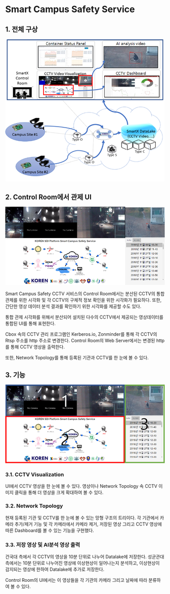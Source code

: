 # Smart Campus Safety Service

## 1. 전체 구상
![momm3](./public/img/momm3.png)

## 2. Control Room에서 관제 UI
![ui](./public/img/ui.png)

 Smart Campus Safety CCTV 서비스의 Control Room에서는 분산된 CCTV의 통합 관제를 위한 시각화 및 각 CCTV의 구체적 정보 확인을 위한 시각화가 필요하다. 또한, 간단한 영상 데이터 분석 결과를 확인하기 위한 시각화를 제공할 수도 있다.
 
 통합 관제 시각화를 위해서 분산되어 설치된 다수의 CCTV에서 제공되는 영상데이터를 통합된 UI를 통해 표현한다. 

Cbox 속의 CCTV 관리 프로그램인 Kerberos.io, Zonminder를 통해 각 CCTV의 Rtsp 주소를 http 주소로 변경한다. Control Room의 Web Server에서는 변경된 http를 통해 CCTV 영상을 출력한다.

또한, Network Topology를 통해 등록된 기관과 CCTV를 한 눈에 볼 수 있다.
 
 ## 3. 기능
 ![ui_fine](./public/img/ui_fine.png)
 
 ### 3.1. CCTV Visualization
 UI에서 CCTV 영상을 한 눈에 볼 수 있다. 영상이나 Network Topology 속 CCTV 이미지 클릭을 통해 더 영상을 크게 확대하여 볼 수 있다.
 
 ### 3.2. Network Topology
 현재 등록된 기관 및 CCTV를 한 눈에 볼 수 있는 망형 구조의 트리이다. 각 기관에서 카메라 추가/제거 기능 및 각 카메라에서 카메라 제거, 저장된 영상 그리고 CCTV 영상에 따른 Dashboard를 볼 수 있는 기능을 구현했다.

 ### 3.3. 저장 영상 및 AI분석 영상 출력
 건국대 측에서 각 CCTV의 영상을 10분 단위로 나누어 Datalake에 저장한다. 성균관대 측에서는 10분 단위로 나누어진 영상에 이상현상이 일어나는지 분석하고, 이상현상이 감지되는 영상에 한하여 Datalake에 추가로 저장한다.
 
  Control Room의 UI에서는 이 영상들을 각 기관의 카메라 그리고 날짜에 따라 분류하여 볼 수 있다.
